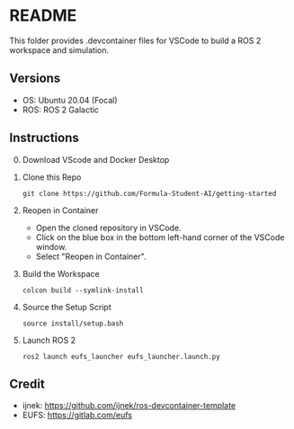 # README

This folder provides .devcontainer files for VSCode to build a ROS 2 workspace and simulation.

## Versions
- OS: Ubuntu 20.04 (Focal)
- ROS: ROS 2 Galactic

## Instructions

0. Download VScode and Docker Desktop

1. Clone this Repo
   ```
   git clone https://github.com/Formula-Student-AI/getting-started
   ```

2. Reopen in Container
   - Open the cloned repository in VSCode.
   - Click on the blue box in the bottom left-hand corner of the VSCode window.
   - Select "Reopen in Container".

3. Build the Workspace
   ```
   colcon build --symlink-install
   ```

4. Source the Setup Script
   ```
   source install/setup.bash
   ```

5. Launch ROS 2
   ```
   ros2 launch eufs_launcher eufs_launcher.launch.py
   ```

## Credit
- ijnek: https://github.com/ijnek/ros-devcontainer-template
- EUFS: https://gitlab.com/eufs

